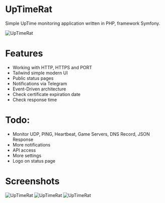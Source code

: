 # UpTimeRat

Simple UpTime monitoring application written in PHP, framework Symfony.

![UpTimeRat](https://i.imgur.com/EFCF2Mv.png)

# Features
* Working with HTTP, HTTPS and PORT
* Tailwind simple modern UI
* Public status pages
* Notifications via Telegram
* Event-Driven architecture
* Check certificate expiration date
* Check response time

# Todo:
* Monitor UDP, PING, Heartbeat, Game Servers, DNS Record, JSON Response
* More notifications
* API access
* More settings
* Logo on status page

# Screenshots
![UpTimeRat](https://i.imgur.com/bnYzz9N.png)
![UpTimeRat](https://i.imgur.com/gobPnNf.png)
![UpTimeRat](https://i.imgur.com/R6AJlFC.png)